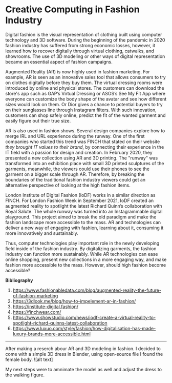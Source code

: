 # Creative Computing in Fashion Industry 

Digital fashion is the visual representation of clothing built using computer technology and 3D software. 
During the beginning of the pandemic in 2020 fashion industry has suffered from strong economic losses, however, 
it learned how to recover digitally through virtual clothing, catwalks, and showrooms. 
The use of 3D modeling or other ways of digital representation became an essential aspect of fashion campaigns.

Augmented Reality (AR) is now highly used in fashion marketing. For example, AR is seen as an innovative sales tool 
that allows consumers to try on clothes digitally before they buy them. The virtual dressing rooms were introduced 
by online and physical stores. The customers can download the store's app such as GAP’s Virtual Dressing or 
ASOS’s See My Fit App where everyone can customize the body shape of the avatar and see how different sizes would look on them. 
Or Dior gives a chance to potential buyers to try on their sunglasses line through Instagram filters. With such innovation, 
customers can shop safely online, predict the fit of the wanted garment and easily figure out their true size.

AR is also used in fashion shows. Several design companies explore how to merge IRL and URL experience during the runway.
One of the first companies who started this trend was FINCH that stated on their website *they brought IT values to their brand*, 
by connecting their experience in the IT field with a passion for design and creation. In February 2020, they presented 
a new collection using AR and 3D printing. The "runway" was transformed into an exhibition place with small 3D printed sculptures of the garments,
meanwhile, the viewers could use their phones to see the garment on a bigger scale through AR. Therefore, by breaking the boundaries 
of the traditional fashion industry viewers could get an alternative perspective of looking at the high fashion items. 

London Institute of Digital Fashion (IoDF) works in a similar direction as FINCH. For London Fashion Week in September 2021, 
IoDF created an augmented reality to spotlight the latest Richard Quinn’s collaboration with Royal Salute. The whole runway was turned into 
an Instagrammable digital playground. This project aimed to break the old paradigm and make the fashion landscape more accessible to the mass. 
AR and technologies can deliver a new way of engaging with fashion, learning about it, consuming it more innovatively and sustainably. 

Thus, computer technologies play important role in the newly developing field inside of the fashion industry. By digitalizing garments,
the fashion industry can function more sustainably. While AR technologies can ease online shopping, present new collections in a more engaging way,
and make fashion more accessible to the mass. However, should high fashion become accessible? 


**Bibliography**

1. https://www.fashionabledata.com/blog/augmented-reality-the-future-of-fashion-marketing 
2. https://3dlook.me/blog/how-to-impelement-ar-in-fashion/ 
3. https://institute-digital.fashion/ 
4. https://finchwear.com/ 
5. https://www.showstudio.com/news/iodf-create-a-virtual-reality-to-spotlight-richard-quinns-latest-collaboration 
6. https://www.luxuo.com/style/fashion/how-digitalisation-has-made-luxury-brands-more-accessible.html

--------------------------------------------------------------------------------------------------------------------------------------------------------------------

After making a reserch abour AR and 3D modeling in fashion. I decided to come with a simple 3D dress in Blender, using open-source file I found the female body. 
![alt text] 

My next steps were to amnimate the model as well and adjust the dress to the walking figure. 
